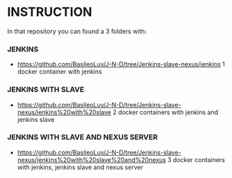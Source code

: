 # INSTRUCTION 
In that repository you can found a 3 folders with:
### JENKINS 
* https://github.com/BasileoLuv/J-N-D/tree/Jenkins-slave-nexus/jenkins
1 docker container with jenkins

### JENKINS WITH SLAVE 
* https://github.com/BasileoLuv/J-N-D/tree/Jenkins-slave-nexus/jenkins%20with%20slave
2 docker containers with jenkins and jenkins slave

### JENKINS WITH SLAVE AND NEXUS SERVER
* https://github.com/BasileoLuv/J-N-D/tree/Jenkins-slave-nexus/jenkins%20with%20slave%20and%20nexus
3 docker containers with jenkins, jenkins slave and nexus server
